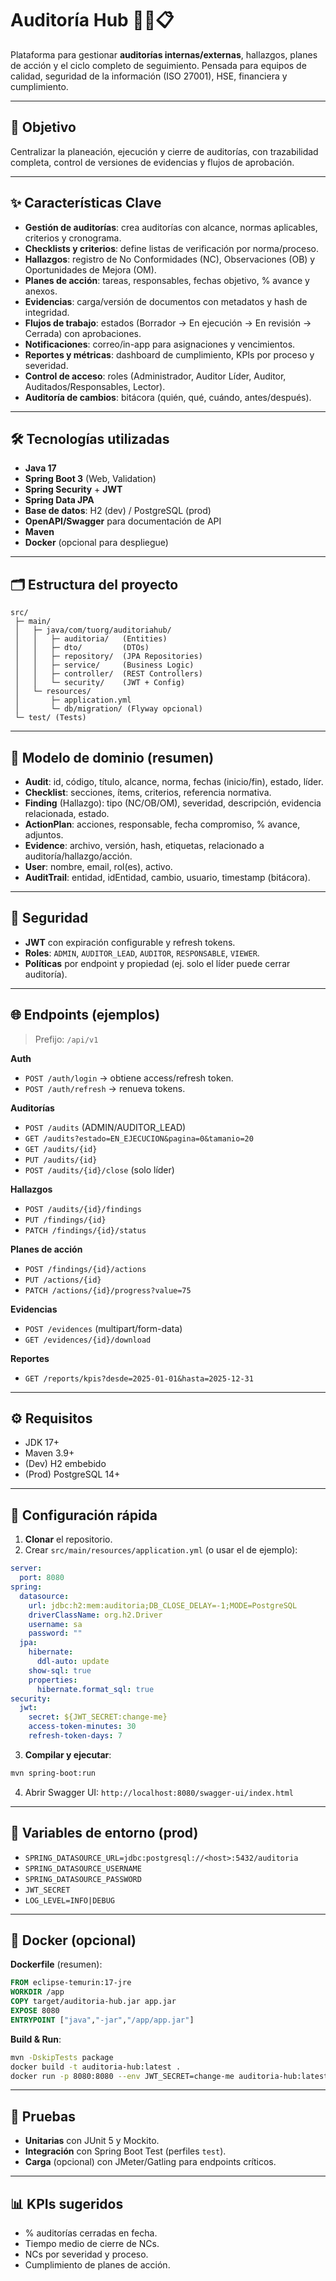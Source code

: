 # Auditoría Hub 🕵️‍♀️📋

Plataforma para gestionar **auditorías internas/externas**, hallazgos, planes de acción y el ciclo completo de seguimiento. Pensada para equipos de calidad, seguridad de la información (ISO 27001), HSE, financiera y cumplimiento.

---

## 🚀 Objetivo

Centralizar la planeación, ejecución y cierre de auditorías, con trazabilidad completa, control de versiones de evidencias y flujos de aprobación.

---

## ✨ Características Clave

* **Gestión de auditorías**: crea auditorías con alcance, normas aplicables, criterios y cronograma.
* **Checklists y criterios**: define listas de verificación por norma/proceso.
* **Hallazgos**: registro de No Conformidades (NC), Observaciones (OB) y Oportunidades de Mejora (OM).
* **Planes de acción**: tareas, responsables, fechas objetivo, % avance y anexos.
* **Evidencias**: carga/versión de documentos con metadatos y hash de integridad.
* **Flujos de trabajo**: estados (Borrador → En ejecución → En revisión → Cerrada) con aprobaciones.
* **Notificaciones**: correo/in-app para asignaciones y vencimientos.
* **Reportes y métricas**: dashboard de cumplimiento, KPIs por proceso y severidad.
* **Control de acceso**: roles (Administrador, Auditor Líder, Auditor, Auditados/Responsables, Lector).
* **Auditoría de cambios**: bitácora (quién, qué, cuándo, antes/después).

---

## 🛠️ Tecnologías utilizadas

* **Java 17**
* **Spring Boot 3** (Web, Validation)
* **Spring Security** + **JWT**
* **Spring Data JPA**
* **Base de datos**: H2 (dev) / PostgreSQL (prod)
* **OpenAPI/Swagger** para documentación de API
* **Maven**
* **Docker** (opcional para despliegue)

---

## 🗂️ Estructura del proyecto

```
src/
 ├─ main/
 │   ├─ java/com/tuorg/auditoriahub/
 │   │   ├─ auditoria/   (Entities)
 │   │   ├─ dto/         (DTOs)
 │   │   ├─ repository/  (JPA Repositories)
 │   │   ├─ service/     (Business Logic)
 │   │   ├─ controller/  (REST Controllers)
 │   │   └─ security/    (JWT + Config)
 │   └─ resources/
 │       ├─ application.yml
 │       └─ db/migration/ (Flyway opcional)
 └─ test/ (Tests)
```

---

## 🧩 Modelo de dominio (resumen)

* **Audit**: id, código, título, alcance, norma, fechas (inicio/fin), estado, líder.
* **Checklist**: secciones, ítems, criterios, referencia normativa.
* **Finding** (Hallazgo): tipo (NC/OB/OM), severidad, descripción, evidencia relacionada, estado.
* **ActionPlan**: acciones, responsable, fecha compromiso, % avance, adjuntos.
* **Evidence**: archivo, versión, hash, etiquetas, relacionado a auditoría/hallazgo/acción.
* **User**: nombre, email, rol(es), activo.
* **AuditTrail**: entidad, idEntidad, cambio, usuario, timestamp (bitácora).

---

## 🔐 Seguridad

* **JWT** con expiración configurable y refresh tokens.
* **Roles**: `ADMIN`, `AUDITOR_LEAD`, `AUDITOR`, `RESPONSABLE`, `VIEWER`.
* **Políticas** por endpoint y propiedad (ej. solo el líder puede cerrar auditoría).

---

## 🌐 Endpoints (ejemplos)

> Prefijo: `/api/v1`

**Auth**

* `POST /auth/login` → obtiene access/refresh token.
* `POST /auth/refresh` → renueva tokens.

**Auditorías**

* `POST /audits` (ADMIN/AUDITOR\_LEAD)
* `GET /audits?estado=EN_EJECUCION&pagina=0&tamanio=20`
* `GET /audits/{id}`
* `PUT /audits/{id}`
* `POST /audits/{id}/close` (solo líder)

**Hallazgos**

* `POST /audits/{id}/findings`
* `PUT /findings/{id}`
* `PATCH /findings/{id}/status`

**Planes de acción**

* `POST /findings/{id}/actions`
* `PUT /actions/{id}`
* `PATCH /actions/{id}/progress?value=75`

**Evidencias**

* `POST /evidences` (multipart/form-data)
* `GET /evidences/{id}/download`

**Reportes**

* `GET /reports/kpis?desde=2025-01-01&hasta=2025-12-31`

---

## ⚙️ Requisitos

* JDK 17+
* Maven 3.9+
* (Dev) H2 embebido
* (Prod) PostgreSQL 14+

---

## 🚧 Configuración rápida

1. **Clonar** el repositorio.
2. Crear `src/main/resources/application.yml` (o usar el de ejemplo):

```yaml
server:
  port: 8080
spring:
  datasource:
    url: jdbc:h2:mem:auditoria;DB_CLOSE_DELAY=-1;MODE=PostgreSQL
    driverClassName: org.h2.Driver
    username: sa
    password: ""
  jpa:
    hibernate:
      ddl-auto: update
    show-sql: true
    properties:
      hibernate.format_sql: true
security:
  jwt:
    secret: ${JWT_SECRET:change-me}
    access-token-minutes: 30
    refresh-token-days: 7
```

3. **Compilar y ejecutar**:

```bash
mvn spring-boot:run
```

4. Abrir Swagger UI: `http://localhost:8080/swagger-ui/index.html`

---

## 🔁 Variables de entorno (prod)

* `SPRING_DATASOURCE_URL=jdbc:postgresql://<host>:5432/auditoria`
* `SPRING_DATASOURCE_USERNAME`
* `SPRING_DATASOURCE_PASSWORD`
* `JWT_SECRET`
* `LOG_LEVEL=INFO|DEBUG`

---

## 🐳 Docker (opcional)

**Dockerfile** (resumen):

```dockerfile
FROM eclipse-temurin:17-jre
WORKDIR /app
COPY target/auditoria-hub.jar app.jar
EXPOSE 8080
ENTRYPOINT ["java","-jar","/app/app.jar"]
```

**Build & Run**:

```bash
mvn -DskipTests package
docker build -t auditoria-hub:latest .
docker run -p 8080:8080 --env JWT_SECRET=change-me auditoria-hub:latest
```

---

## 🧪 Pruebas

* **Unitarias** con JUnit 5 y Mockito.
* **Integración** con Spring Boot Test (perfiles `test`).
* **Carga** (opcional) con JMeter/Gatling para endpoints críticos.

---

## 📊 KPIs sugeridos

* % auditorías cerradas en fecha.
* Tiempo medio de cierre de NCs.
* NCs por severidad y proceso.
* Cumplimiento de planes de acción.


